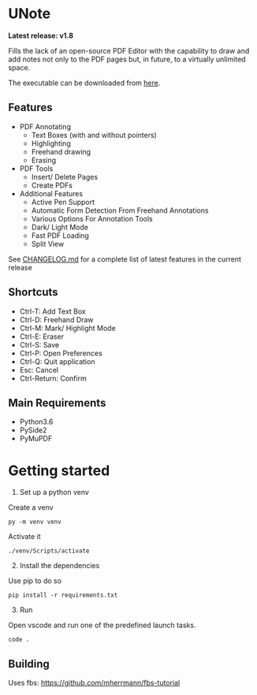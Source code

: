 # UNote

**Latest release: v1.8**

Fills the lack of an open-source PDF Editor with the capability to draw and add notes not only to the PDF pages but, in future, to a virtually unlimited space.

The executable can be downloaded from [here](https://unote.stroblme.tech/).

## Features

- PDF Annotating
    - Text Boxes (with and without pointers)
    - Highlighting
    - Freehand drawing
    - Erasing
- PDF Tools
    - Insert/ Delete Pages
    - Create PDFs
- Additional Features
    - Active Pen Support
    - Automatic Form Detection From Freehand Annotations
    - Various Options For Annotation Tools
    - Dark/ Light Mode
    - Fast PDF Loading
    - Split View


See [CHANGELOG.md](https://gitlab.com/stroblme/unote/blob/master/CHANGELOG.md) for a complete list of latest features in the current release

## Shortcuts

- Ctrl-T: Add Text Box
- Ctrl-D: Freehand Draw
- Ctrl-M: Mark/ Highlight Mode
- Ctrl-E: Eraser
- Ctrl-S: Save
- Ctrl-P: Open Preferences
- Ctrl-Q: Quit application
- Esc: Cancel
- Ctrl-Return: Confirm

## Main Requirements

- Python3.6
- PySide2
- PyMuPDF

# Getting started

1. Set up a python venv

Create a venv

```
py -m venv venv
```

Activate it

```
./venv/Scripts/activate
```

2. Install the dependencies

Use pip to do so

```
pip install -r requirements.txt
```

3. Run

Open vscode and run one of the predefined launch tasks.

```
code .
```


## Building

Uses fbs:
https://github.com/mherrmann/fbs-tutorial